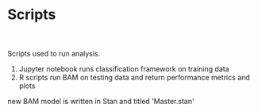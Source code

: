 # Scripts
<br><br>
Scripts used to run analysis.

  1) Jupyter notebook runs classification framework on training data
  2) R scripts run BAM on testing data and return performance metrics and plots





new BAM model is written in Stan and titled 'Master.stan'

